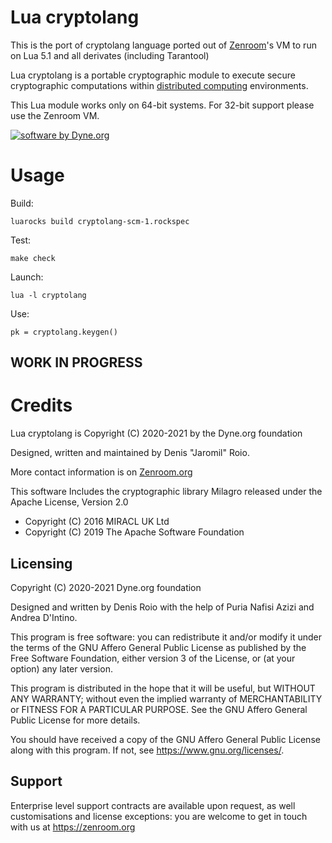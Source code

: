# Lua cryptolang

This is the port of cryptolang language ported out of [Zenroom](https://zenroom.org)'s VM to run on Lua 5.1 and all derivates (including Tarantool)

Lua cryptolang is a portable cryptographic module to execute secure cryptographic computations within [distributed computing](https://en.wikipedia.org/wiki/Distributed_computing) environments.

This Lua module works only on 64-bit systems. For 32-bit support please use the Zenroom VM.

[![software by Dyne.org](https://files.dyne.org/software_by_dyne.png)](http://www.dyne.org)

# Usage

Build:

```
luarocks build cryptolang-scm-1.rockspec
```

Test:
```
make check
```

Launch:
```
lua -l cryptolang
```

Use:
```
pk = cryptolang.keygen()
```

## WORK IN PROGRESS

# Credits

Lua cryptolang is Copyright (C) 2020-2021 by the Dyne.org foundation

Designed, written and maintained by Denis "Jaromil" Roio.

More contact information is on [Zenroom.org](https://zenroom.org)

This software Includes the cryptographic library Milagro released
under the Apache License, Version 2.0
- Copyright (C) 2016 MIRACL UK Ltd
- Copyright (C) 2019 The Apache Software Foundation

## Licensing

Copyright (C) 2020-2021 Dyne.org foundation

Designed and written by Denis Roio with the help of Puria Nafisi Azizi and Andrea D'Intino.

This program is free software: you can redistribute it and/or modify
it under the terms of the GNU Affero General Public License as
published by the Free Software Foundation, either version 3 of the
License, or (at your option) any later version.
 
This program is distributed in the hope that it will be useful, but
WITHOUT ANY WARRANTY; without even the implied warranty of
MERCHANTABILITY or FITNESS FOR A PARTICULAR PURPOSE.  See the GNU
Affero General Public License for more details.

You should have received a copy of the GNU Affero General Public
License along with this program.  If not, see
<https://www.gnu.org/licenses/>.

## Support

Enterprise level support contracts are available upon request, as
well customisations and license exceptions: you are welcome to get
in touch with us at https://zenroom.org
